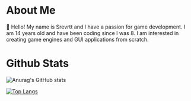 # About Me
👋 Hello! My name is Srevrtt and I have a passion for game development. I am 14 years old and have been coding since I was 8. I am interested in creating game engines and GUI applications from scratch.

# Github Stats

![Anurag's GitHub stats](https://github-readme-stats.vercel.app/api?username=srevrtt&show_icons=true&theme=tokyonight&count_private=true&include_all_commits=true)

[![Top Langs](https://github-readme-stats.vercel.app/api/top-langs/?username=srevrtt&layout=compact&theme=tokyonight)](https://github.com/anuraghazra/github-readme-stats)
